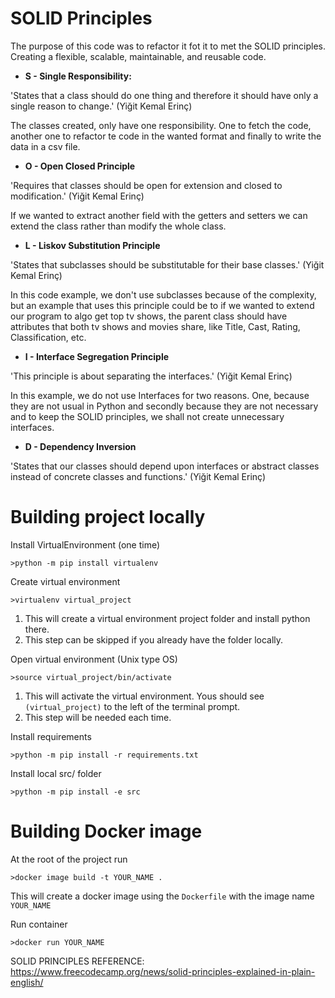 # SOLID Principles 
The purpose of this code was to refactor it fot it to met the SOLID principles. Creating a flexible, scalable, maintainable, and reusable code. 
* **S - Single Responsibility:**

'States that a class should do one thing and therefore it should have only a single reason to change.' (Yiğit Kemal Erinç)

The classes created, only have one responsibility. One to fetch the code, another one to refactor te code in the wanted format and finally to write the data in a csv file.

* **O - Open Closed Principle**

'Requires that classes should be open for extension and closed to modification.' (Yiğit Kemal Erinç)

If we wanted to extract another field with the getters and setters we can extend the class rather than modify the whole class. 
* **L - Liskov Substitution Principle**

'States that subclasses should be substitutable for their base classes.' (Yiğit Kemal Erinç)

In this code example, we don't use subclasses because of the complexity, but an example that uses this principle could be to if we wanted to extend our program to algo get top tv shows, the parent class should have attributes that both tv shows and movies share, like Title, Cast, Rating, Classification, etc.
* **I - Interface Segregation Principle**

'This principle is about separating the interfaces.' (Yiğit Kemal Erinç)

In this example, we do not use Interfaces for two reasons. One, because they are not usual in Python and secondly because they are not necessary and to keep the SOLID principles, we shall not create unnecessary interfaces. 
* **D - Dependency Inversion**

'States that our classes should depend upon interfaces or abstract classes instead of concrete classes and functions.' (Yiğit Kemal Erinç)

# Building project locally
Install VirtualEnvironment (one time)

    >python -m pip install virtualenv

Create virtual environment

    >virtualenv virtual_project

1. This will create a virtual environment project folder and install python there.
2. This step can be skipped if you already have the folder locally.

Open virtual environment (Unix type OS)

    >source virtual_project/bin/activate

1. This will activate the virtual environment.  Yous should see `(virtual_project)` to the left of the terminal prompt.
2. This step will be needed each time.

Install requirements
    
    >python -m pip install -r requirements.txt

Install local src/ folder

    >python -m pip install -e src 

# Building Docker image
At the root of the project run

    >docker image build -t YOUR_NAME .

This will create a docker image using the `Dockerfile` with the image name `YOUR_NAME`

Run container

    >docker run YOUR_NAME




SOLID PRINCIPLES REFERENCE: https://www.freecodecamp.org/news/solid-principles-explained-in-plain-english/
